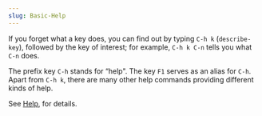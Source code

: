 ```yaml
---
slug: Basic-Help
---
```


If you forget what a key does, you can find out by typing `C-h k` (`describe-key`), followed by the key of interest; for example, `C-h k C-n` tells you what `C-n` does.

The prefix key `C-h` stands for “help". The key `F1` serves as an alias for `C-h`. Apart from `C-h k`, there are many other help commands providing different kinds of help.

See [Help](/docs/emacs/Help), for details.
